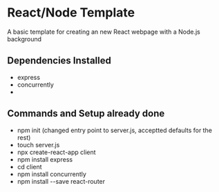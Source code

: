 # React/Node Template 
A basic template for creating an new React webpage with a Node.js background

## Dependencies Installed 
- express
- concurrently
- 

## Commands and Setup already done 
- npm init (changed entry point to server.js, acceptted defaults for the rest) 
- touch server.js
- npx create-react-app client
- npm install express
- cd client
- npm install concurrently
- npm install --save react-router
